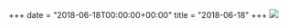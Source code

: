 +++
date = "2018-06-18T00:00:00+00:00"
title = "2018-06-18"
+++
<img class="img-fluid" src="/2018-06-18.jpg" />
